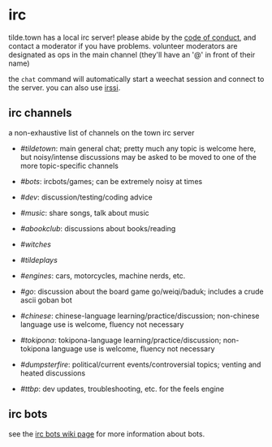 irc
===

tilde.town has a local irc server! please abide by the
[code of conduct](https://tilde.town/wiki/conduct.html), and contact a
moderator if you have problems. volunteer moderators are designated as ops in
the main channel (they'll have an '@' in front of their name)

the `chat` command will automatically start a weechat session and connect to
the server. you can also use
[irssi](irssi.html).

## irc channels

a non-exhaustive list of channels on the town irc server

* *#tildetown*: main general chat; pretty much any topic is welcome here, but
  noisy/intense discussions may be asked to be moved to one of the more
  topic-specific channels

* *#bots*: ircbots/games; can be extremely noisy at times
* *#dev*: discussion/testing/coding advice
* *#music*: share songs, talk about music
* *#abookclub*: discussions about books/reading
* *#witches*
* *#tildeplays*
* *#engines*: cars, motorcycles, machine nerds, etc.
* *#go*: discussion about the board game go/weiqi/baduk; includes a crude ascii
  goban bot
* *#chinese*: chinese-language learning/practice/discussion; non-chinese
  language use is welcome, fluency not necessary
* *#tokipona*: tokipona-language learning/practice/discussion; non-tokipona
  language use is welcome, fluency not necessary
* *#dumpsterfire*: political/current events/controversial topics; venting and
  heated discussions
* *#ttbp*: dev updates, troubleshooting, etc. for the feels engine

## irc bots

see the [irc bots wiki page](bots/ircbots.html)
for more information about bots.
